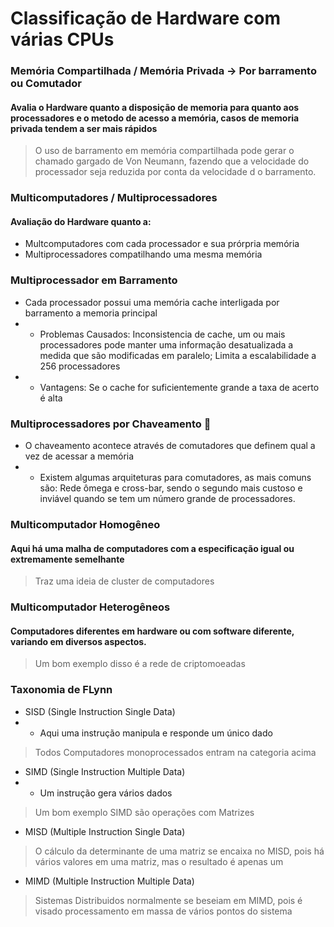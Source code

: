 # Classificação de Hardware com várias CPUs

### Memória Compartilhada / Memória Privada -> Por barramento ou Comutador
#### Avalia o Hardware quanto a disposição de memoria para quanto aos processadores e o metodo de acesso a memória, casos de memoria privada tendem a ser mais rápidos


> O uso de barramento em memória compartilhada pode gerar o chamado gargado de Von Neumann, fazendo que a velocidade do processador seja reduzida por conta da velocidade d o barramento. 


### Multicomputadores / Multiprocessadores

#### Avaliação do Hardware quanto a: 
- Multcomputadores com cada processador e sua prórpria memória
- Multiprocessadores compatilhando uma mesma memória

### Multiprocessador em Barramento

- Cada processador possui uma memória cache interligada por barramento a memoria principal
- - Problemas Causados: Inconsistencia de cache, um ou mais processadores pode manter uma informação desatualizada a medida que são modificadas em paralelo; Limita a escalabilidade a 256 processadores
- - Vantagens: Se o cache for suficientemente grande a taxa de acerto é alta

### Multiprocessadores por Chaveamento :key:

- O chaveamento acontece através de comutadores que definem qual a vez de acessar a memória
- - Existem algumas arquiteturas para comutadores, as mais comuns são: Rede ômega e cross-bar, sendo o segundo mais custoso e inviável quando se tem um número grande de processadores. 

### Multicomputador Homogêneo

#### Aqui há uma malha de computadores com a especificação igual ou extremamente semelhante

> Traz uma ideia de cluster de computadores

### Multicomputador Heterogêneos

#### Computadores diferentes em hardware ou com software diferente, variando em diversos aspectos. 

> Um bom exemplo disso é a rede de criptomoeadas

### Taxonomia de FLynn


- SISD (Single Instruction Single Data)
- - Aqui uma instrução manipula e responde um único dado
>Todos Computadores monoprocessados entram na categoria acima

- SIMD (Single Instruction Multiple Data)
- - Um instrução gera vários dados
> Um bom exemplo SIMD são operações com Matrizes 
- MISD (Multiple Instruction Single Data)
> O cálculo da determinante de uma matriz se encaixa no MISD, pois há vários valores em uma matriz, mas o resultado é apenas um
- MIMD (Multiple Instruction Multiple Data)
> Sistemas Distribuidos normalmente se beseiam em MIMD, pois é visado processamento em massa de vários pontos do sistema 